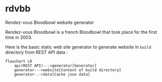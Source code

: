 # rdvbb
Rendez-vous Bloodbowl website generator

Rendez-vous Bloodbowl is a french Bloodbowl that took place for the first time in 2003. 

Here is the basic static web site generator to generate website in `build` directory from REST API data :

```mermaid
flowchart LR
    api(REST API)--->generator[Generator]
    generator--->website[Content of build directory]
    generator-.->data[Cache json data]
```
